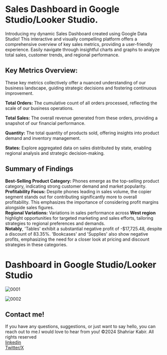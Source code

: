 # Sales Dashboard in Google Studio/Looker Studio.
Introducing my dynamic Sales Dashboard created using Google Data Studio! This interactive and visually compelling platform offers a comprehensive overview of key sales metrics, providing a user-friendly experience. Easily navigate through insightful charts and graphs to analyze total sales, customer trends, and regional performance. 

<h2>Key Metrics Overview:</h2>
These key metrics collectively offer a nuanced understanding of our business landscape, guiding strategic decisions and fostering continuous improvement.

<strong>Total Orders:</strong> The cumulative count of all orders processed, reflecting the scale of our business operations.

<strong>Total Sales:</strong> The overall revenue generated from these orders, providing a snapshot of our financial performance.

<strong>Quantity:</strong> The total quantity of products sold, offering insights into product demand and inventory management.

<strong> States:</strong> Explore aggregated data on sales distributed by state, enabling regional analysis and strategic decision-making.
<h2>Summary of Findings</h2>
<strong>Best-Selling Product Category:</strong> Phones emerge as the top-selling product category, indicating strong customer demand and market popularity.<br>
<strong>Profitability Focus:</strong>  Despite phones leading in sales volume, the copier segment stands out for contributing significantly more to overall profitability. This emphasizes the importance of considering profit margins alongside sales figures.<br>
<strong>Regional Variations:</strong> Variations in sales performance across<strong> West region</strong> highlight opportunities for targeted marketing and sales efforts, tailoring strategies to regional preferences and demands.<br>
<strong>Notably</strong>, 'Tables' exhibit a substantial negative profit of -$17,725.48, despite a discount of 83.35%. 'Bookcases' and 'Supplies' also show negative profits, emphasizing the need for a closer look at pricing and discount strategies in these categories.
<h1> Dashboard in Google Studio/Looker Studio</h1>

![0001](https://github.com/skbd9/Google_Studio_Looker.com_Dashboard/assets/108250623/63ae9fff-a299-4ba3-a41f-a3a6fb58621c)

![0002](https://github.com/skbd9/Google_Studio_Looker.com_Dashboard/assets/108250623/7bf54d8c-3cf5-4a47-af5e-959d32bd2cd4)

<h2>Contact me!</h2>
If you have any questions, suggestions, or just want to say hello, you can reach out to me.I would love to hear from you!
©2024 Shahriar Kabir. All rights reserved<br>
<a href="www.linkedin.com/in/shahriar-kabir-94562b2a1">linkedin</a><br>
<a href="https://x.com/SHAHRIAR7651?t=tpZqBfd0DvVd8CxD1POw8Q&s=09">Twitter/X</a>









